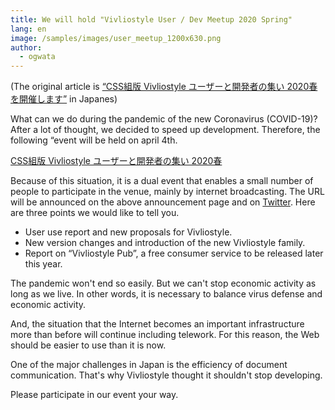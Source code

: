```yaml
---
title: We will hold "Vivliostyle User / Dev Meetup 2020 Spring"
lang: en
image: /samples/images/user_meetup_1200x630.png
author:
  - ogwata
---
```

(The original article is [“CSS組版 Vivliostyle ユーザーと開発者の集い 2020春 を開催します”](https://vivliostyle.org/ja/blog/2020/03/21/We-will-hold-Vivliostyle-User-and-Developer-Gathering-Spring-2020/) in Japanes)

What can we do during the pandemic of the new Coronavirus (COVID-19)? After a lot of thought, we decided to speed up development. Therefore, the following “event will be held on april 4th.

[CSS組版 Vivliostyle ユーザーと開発者の集い 2020春](https://vivliostyle.connpass.com/event/170939/)

Because of this situation, it is a dual event that enables a small number of people to participate in the venue, mainly by internet broadcasting. The URL will be announced on the above announcement page and on [Twitter](https://twitter.com/Vivliostyle). Here are three points we would like to tell you.

- User use report and new proposals for Vivliostyle.
- New version changes and introduction of the new Vivliostyle family.
- Report on “Vivliostyle Pub”, a free consumer service to be released later this year.

The pandemic won't end so easily. But we can't stop economic activity as long as we live. In other words, it is necessary to balance virus defense and economic activity.

And, the situation that the Internet becomes an important infrastructure more than before will continue including telework. For this reason, the Web should be easier to use than it is now.

One of the major challenges in Japan is the efficiency of document communication. That's why Vivliostyle thought it shouldn't stop developing.

Please participate in our event your way.
